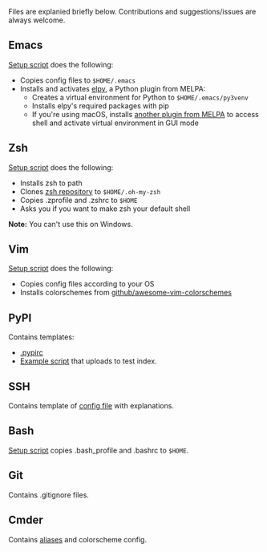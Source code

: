 Files are explanied briefly below. Contributions and suggestions/issues are always welcome.

## Emacs
[Setup script](emacs/setup.sh) does the following:

- Copies config files to `$HOME/.emacs`
- Installs and activates [elpy](https://github.com/jorgenschaefer/elpy), a Python plugin from MELPA:
	- Creates a virtual environment for Python to `$HOME/.emacs/py3venv`
	- Installs elpy's required packages with pip
	- If you're using macOS, installs [another plugin from MELPA](https://github.com/purcell/exec-path-from-shell) to access shell and activate virtual environment in GUI mode


## Zsh
[Setup script](vim/setup.sh) does the following:

- Installs zsh to path
- Clones [zsh repository](https://github.com/robbyrussell/oh-my-zsh) to `$HOME/.oh-my-zsh`
- Copies .zprofile and .zshrc to `$HOME`
- Asks you if you want to make zsh your default shell

**Note:** You can't use this on Windows.

## Vim
[Setup script](vim/setup.sh) does the following:

- Copies config files according to your OS
- Installs colorschemes from [github/awesome-vim-colorschemes](https://github.com/rafi/awesome-vim-colorschemes)

## PyPI
Contains templates:

- [.pypirc](pypi/template.pypirc)
- [Example script](pypi/upload.sh) that uploads to test index.

## SSH
Contains template of [config file](ssh/config_template) with explanations.

## Bash
[Setup script](bash/setup.sh) copies .bash_profile and .bashrc to `$HOME`.

## Git
Contains .gitignore files.

## Cmder
Contains [aliases](cmder/user-aliases.cmd) and colorscheme config.
